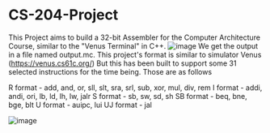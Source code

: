 # CS-204-Project
This Project aims to build a 32-bit Assembler for the Computer Architecture Course, similar to the "Venus Terminal" in C++.
![image](https://github.com/ShardulKiranDeo/CS-204-Project/assets/120372287/80838ddb-8ba7-4017-ac58-de7c05f08647)
We get the output in a file named output.mc.
This project's format is similar to simulator Venus (https://venus.cs61c.org/)
But this has been built to support some 31 selected instructions for the time being. Those are as follows

R format - add, and, or, sll, slt, sra, srl, sub, xor, mul, div, rem
I format - addi, andi, ori, lb, ld, lh, lw, jalr
S format - sb, sw, sd, sh
SB format - beq, bne, bge, blt
U format - auipc, lui
UJ format - jal

![image](https://github.com/ShardulKiranDeo/CS-204-Project/assets/120372287/f6e4e3bc-09bd-4a21-ab15-ad96aa1242bb)

